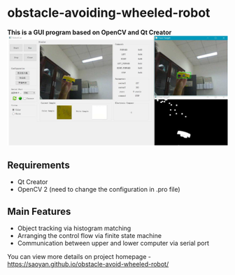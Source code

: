 # obstacle-avoiding-wheeled-robot
**This is a GUI program based on OpenCV and Qt Creator** 
<img class="image" src="https://github.com/SaoYan/obstacle-avoiding-wheeled-robot/blob/master/project-demo.jpg" alt="Alt Text">

<h2>Requirements</h2>
<ul class="require">
	<li>Qt Creator</li>
	<li>OpenCV 2 (need to change the configuration in .pro file)</li>
</ul>

<h2>Main Features</h2>
<ul class="main-feature">
	<li>Object tracking via histogram matching</li>
	<li>Arranging the control flow via finite state machine</li>
	<li>Communication between upper and lower computer via serial port</li>
</ul>

You can view more details on project homepage - https://saoyan.github.io/obstacle-avoid-wheeled-robot/    
